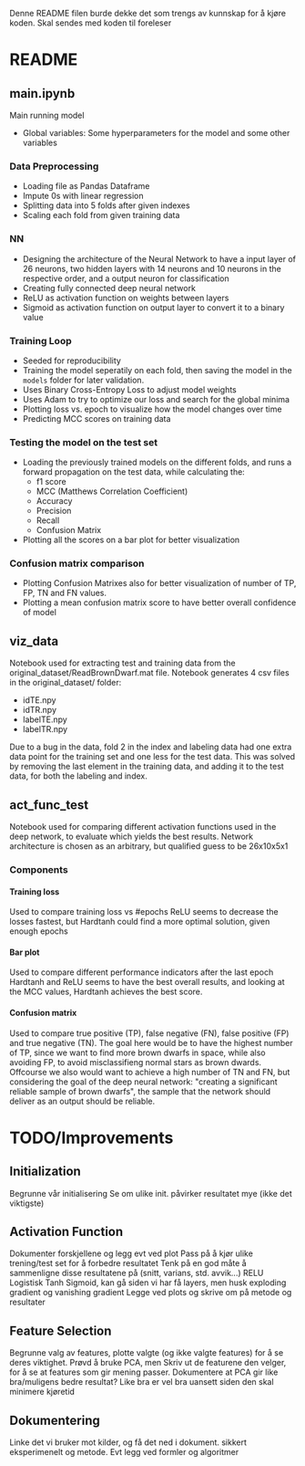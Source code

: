 Denne README filen burde dekke det som trengs av kunnskap for å kjøre koden. Skal sendes med koden til foreleser
# README

## main.ipynb
Main running model
- Global variables: Some hyperparameters for the model and some other variables
### Data Preprocessing
- Loading file as Pandas Dataframe
- Impute 0s with linear regression
- Splitting data into 5 folds after given indexes
- Scaling each fold from given training data
  

### NN
- Designing the architecture of the Neural Network to have a input layer of 26 neurons, two hidden layers with 14 neurons and 10 neurons in the respective order, and a output neuron for classification
- Creating fully connected deep neural network
- ReLU as activation function on weights between layers
- Sigmoid as activation function on output layer to convert it to a binary value

### Training Loop
- Seeded for reproducibility
- Training the model seperatily on each fold, then saving the model in the `models` folder for later validation.
- Uses Binary Cross-Entropy Loss to adjust model weights
- Uses Adam to try to optimize our loss and search for the global minima
- Plotting loss vs. epoch to visualize how the model changes over time
- Predicting MCC scores on training data

### Testing the model on the test set
- Loading the previously trained models on the different folds, and runs a forward propagation on the test data, while calculating the:
  - f1 score
  - MCC (Matthews Correlation Coefficient)
  - Accuracy
  - Precision
  - Recall
  - Confusion Matrix
- Plotting all the scores on a bar plot for better visualization 
### Confusion matrix comparison
- Plotting Confusion Matrixes also for better visualization of number of TP, FP, TN and FN values.
- Plotting a mean confusion matrix score to have better overall confidence of model

## viz_data
Notebook used for extracting test and training data from the original_dataset/ReadBrownDwarf.mat file.
Notebook generates 4 csv files in the original_dataset/ folder: 
- idTE.npy
- idTR.npy
- labelTE.npy
- labelTR.npy

Due to a bug in the data, fold 2 in the index and labeling data had one extra data point for the training set and one less for the test data. This was solved by removing the last element in the training data, and adding it to the test data, for both the labeling and index.

## act_func_test
Notebook used for comparing different activation functions used in the deep network, to evaluate which yields the best results.
Network architecture is chosen as an arbitrary, but qualified guess to be 26x10x5x1
### Components
#### Training loss
Used to compare training loss vs #epochs
ReLU seems to decrease the losses fastest, but Hardtanh could find a more optimal solution, given enough epochs
#### Bar plot
Used to compare different performance indicators after the last epoch
Hardtanh and ReLU seems to have the best overall results, and looking at the MCC values, Hardtanh achieves the best score.
#### Confusion matrix
Used to compare true positive (TP), false negative (FN), false positive (FP) and true negative (TN).
The goal here would be to have the highest number of TP, since we want to find more brown dwarfs in space, while also avoiding FP, to avoid misclassifieng normal stars as brown dwards. Offcourse we also would want to achieve a high number of TN and FN, but considering the goal of the deep neural network: "creating a significant reliable sample of brown dwarfs", the sample that the network should deliver as an output should be reliable.



# TODO/Improvements
## Initialization
Begrunne vår initialisering
Se om ulike init. påvirker resultatet mye (ikke det viktigste)


## Activation Function
Dokumenter forskjellene og legg evt ved plot
Pass på å kjør ulike trening/test set for å forbedre resultatet
Tenk på en god måte å sammenligne disse resultatene på (snitt, varians, std. avvik...)
RELU
Logistisk
Tanh
Sigmoid, kan gå siden vi har få layers, men husk exploding gradient og vanishing gradient
Legge ved plots og skrive om på metode og resultater

## Feature Selection
Begrunne valg av features, plotte valgte (og ikke valgte features) for å se deres viktighet.
Prøvd å bruke PCA, men 
Skriv ut de featurene den velger, for å se at features som gir mening passer. 
Dokumentere at PCA gir like bra/muligens bedre resultat? Like bra er vel bra uansett siden den skal minimere kjøretid

## Dokumentering
Linke det vi bruker mot kilder, og få det ned i dokument. sikkert eksperimenelt og metode. Evt legg ved formler og algoritmer
